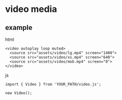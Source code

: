 # video media

## example
html
```
<video autoplay loop muted>
  <source src="assets/video/lg.mp4" screen="1400">
  <source src="assets/video/xs.mp4" screen="640">
  <source src="assets/video/mob.mp4" screen="0">
</video>
```

js
```
import { Video } from 'YOUR_PATH/video.js';

new Video();
```
